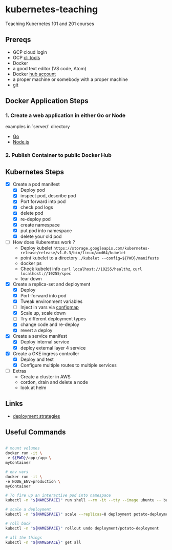 # kubernetes-teaching
Teaching Kubernetes 101 and 201 courses

## Prereqs
- GCP cloud login
- GCP [cli tools](https://cloud.google.com/sdk/) 
- Docker
- a good text editor (VS code, Atom)
- Docker [hub account](https://hub.docker.com)
- a proper machine or somebody with a proper machine
- git

## Docker Application Steps

### 1. Create a web application in either Go or Node

examples in `server/' directory
- [Go](server/main.go)
- [Node.js](server/index.js)

### 2. Publish Container to public Docker Hub

## Kubernetes Steps

- [X] Create a pod manifest
  - [x] Deploy pod
  - [X] inspect pod, describe pod
  - [x] Port forward into pod
  - [x] check pod logs
  - [x] delete pod
  - [x] re-deploy pod
  - [x] create namespace
  - [x] put pod into namespace
  - [x] delete your old pod

- [ ] How does Kuberentes work ?
  - Deploy kubelet `https://storage.googleapis.com/kubernetes-release/release/v1.0.3/bin/linux/amd64/kubelet`
  - point kubelet to a directory `./kubelet --config=${PWD}/manifests`
  - docker ps
  - Check kubelet info `curl localhost://10255/healthz`, `curl localhost://10255/spec`
  - tear down
- [x] Create a replica-set and deployment
  - [x] Deploy
  - [x] Port-forward into pod
  - [x] Tweak environment variables
  - [ ] Inject in vars via [configmap](https://kubernetes.io/docs/tasks/configure-pod-container/configure-pod-configmap/)
  - [x] Scale up, scale down
  - [ ] Try different deployment types
  - [x] change code and re-deploy
  - [x] revert a deploy
- [x] Create a service manifest
  - [x] Deploy internal service
  - [x] deploy external layer 4 service
- [x] Create a GKE ingress controller
  - [x] Deploy and test
  - [x] Configure multiple routes to multiple services
- [ ] Extras
  - Create a cluster in AWS
  - cordon, drain and delete a node
  - look at helm


## Links
 - [deployment strategies](https://github.com/Signorini/k8s-deployment-strategies)

## Useful Commands

```bash

# mount volumes
docker run -it \
-v ${PWD}/app:/app \
myContainer

# env vars
docker run -it \
-e NODE_ENV=production \
myContainer

# To fire up an interactive pod into namespace
kubectl -n "${NAMESPACE}" run shell --rm -it --tty --image ubuntu -- bash

# scale a deployment
kubectl -n "${NAMESPACE}" scale --replicas=8 deployment potato-deployment

# roll back
kubectl -n "${NAMESPACE}" rollout undo deployment/potato-deployment

# all the things
kubectl -n "${NAMESPACE}" get all
```